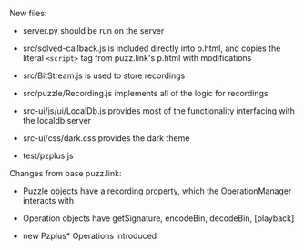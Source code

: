New files:

 * server.py should be run on the server

 * src/solved-callback.js is included directly into p.html, and copies the
   literal `<script>` tag from puzz.link's p.html with modifications

 * src/BitStream.js is used to store recordings

 * src/puzzle/Recording.js implements all of the logic for recordings

 * src-ui/js/ui/LocalDb.js provides most of the functionality interfacing with
   the localdb server

 * src-ui/css/dark.css provides the dark theme

 * test/pzplus.js

Changes from base puzz.link:

 * Puzzle objects have a recording property, which the OperationManager
   interacts with

 * Operation objects have getSignature, encodeBin, decodeBin, [playback]

 * new Pzplus* Operations introduced
